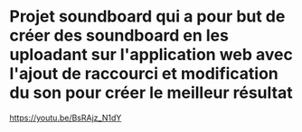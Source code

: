 # Projet soundboard qui a pour but de créer des soundboard en les uploadant sur l'application web avec l'ajout de raccourci et modification du son pour créer le meilleur résultat
https://youtu.be/BsRAjz_N1dY
